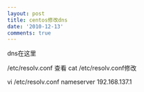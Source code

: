 ```yaml
---
layout: post
title: centos修改dns
date: '2010-12-13'
comments: true
---
```

dns在这里

/etc/resolv.conf
查看
cat /etc/resolv.conf修改

vi /etc/resolv.conf
nameserver 192.168.137.1